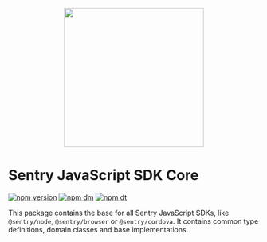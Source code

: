 <p align="center">
  <a href="https://sentry.io" target="_blank" align="center">
    <img src="https://sentry-brand.storage.googleapis.com/sentry-logo-black.png" width="280">
  </a>
  <br />
</p>

# Sentry JavaScript SDK Core

[![npm version](https://img.shields.io/npm/v/@sentry/core.svg)](https://www.npmjs.com/package/@sentry/core)
[![npm dm](https://img.shields.io/npm/dm/@sentry/core.svg)](https://www.npmjs.com/package/@sentry/core)
[![npm dt](https://img.shields.io/npm/dt/@sentry/core.svg)](https://www.npmjs.com/package/@sentry/core)

This package contains the base for all Sentry JavaScript SDKs, like
`@sentry/node`, `@sentry/browser` or `@sentry/cordova`. It contains common type
definitions, domain classes and base implementations.
